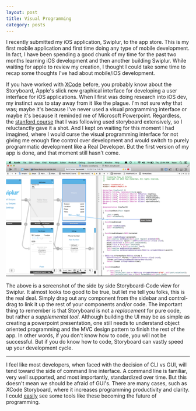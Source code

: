 ```yaml
---
layout: post
title: Visual Programming
category: posts
---
```


I recently submitted my iOS application, Swiplur, to the app store. This is my first mobile application and first time doing any type of mobile development. In fact, I have been spending a good chunk of my time for the past two months learning iOS development and then another building Swiplur. While waiting for apple to review my creation, I thought I could take some time to recap some thoughts I've had about mobile/iOS development.

If you have worked with <a href="https://developer.apple.com/xcode/">XCode</a> before, you probably know about the Storyboard, Apple's slick new graphical interface for developing a user interface for iOS applications. When I first was doing research into iOS dev, my instinct was to stay away from it like the plague. I'm not sure why that was; maybe it's because I've never used a visual programming interface or maybe it's because it reminded me of Microsoft Powerpoint. Regardless, the <a href="https://itunes.apple.com/us/course/developing-ios-7-apps-for/id733644550">stanford course</a> that I was following used storyboard extensively, so I reluctanctly gave it a shot. And I kept on waiting for this moment I had imagined, where I would curse the visual programming interface for not giving me enough fine control over development and would switch to purely programmatic development like a Real Developer. But the first version of my app is done, and that moment still hasn't come. 

![alt-text](/images/storyboard.jpg "It can't be this easy...")  

The above is a screenshot of the side by side Storyboard-Code view for Swiplur. It almost looks too good to be true, but let me tell you folks, this is the real deal. Simply drag out any component from the sidebar and control-drag to link it up the rest of your components and/or code. The important thing to remember is that Storyboard is not a <i>replacement</i> for pure code, but rather a <i>supplemental tool</i>. Although building the UI may be as simple as creating a powerpoint presentation, one still needs to understand object oriented programming and the MVC design pattern to finish the rest of the app. In other words, if you don't know how to code, you will not be successful. But if you do know how to code, Storyboard can vastly speed up your development cycle. 

---

I feel like most developers, when faced with the decision of CLI vs GUI, will tend toward the side of command line interface. A command line is familiar, very well supported, and most importantly, standardized over time. But this doesn't mean we should be afraid of GUI's. There are many cases, such as XCode Storyboard, where it increases programming productivity and clarity. I could <a href="http://www.youtube.com/watch?v=8y9CC_lA4n0">easily</a> see some tools like these becoming the future of programming.

